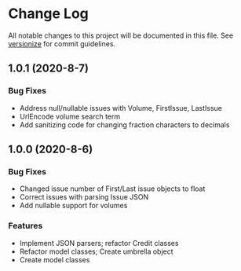 # Change Log

All notable changes to this project will be documented in this file. See [versionize](https://github.com/saintedlama/versionize) for commit guidelines.

<a name="1.0.1"></a>
## 1.0.1 (2020-8-7)

### Bug Fixes

* Address null/nullable issues with Volume, FirstIssue, LastIssue
* UrlEncode volume search term
* Add sanitizing code for changing fraction characters to decimals

## 1.0.0 (2020-8-6)

### Bug Fixes

* Changed issue number of First/Last issue objects to float
* Correct issues with parsing Issue JSON
* Add nullable support for volumes

### Features

* Implement JSON parsers; refactor Credit classes
* Refactor model classes; Create umbrella object
* Create model classes

